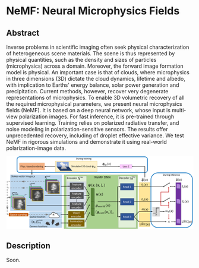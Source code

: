 # NeMF: Neural Microphysics Fields


## Abstract
Inverse problems in scientific imaging often seek physical characterization of heterogeneous scene materials. The scene is thus represented by physical quantities, such as the density and sizes of particles (microphysics) across a domain. Moreover, the forward image formation model is physical. An important case is that of clouds, where microphysics in three dimensions (3D) dictate the cloud dynamics, lifetime and albedo, with implication to Earths' energy balance, solar power generation and precipitation. Current methods, however, recover very degenerate representations of microphysics. To enable 3D volumetric recovery of all the required microphysical parameters, we present neural microphysics fields (NeMF). It is based on a deep neural network, whose input is multi-view polarization images. For fast inference, it is pre-trained  through supervised learning. Training relies on polarized radiative transfer, and noise modeling in polarization-sensitive sensors. The results offer unprecedented recovery, including of droplet effective variance. We test NeMF in rigorous simulations and demonstrate it using real-world polarization-image data.

![VIP-CT](readme_files/main_net_figure_train_and_infer2.png)

## Description
Soon.
